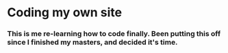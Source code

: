 # Coding my own site
### This is me re-learning how to code finally. Been putting this off since I finished my masters, and decided it's time.

